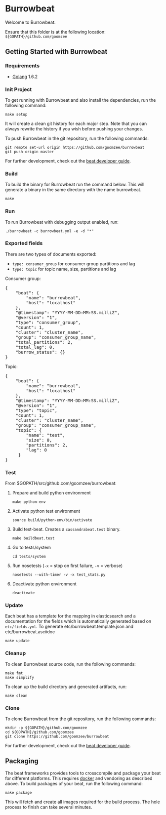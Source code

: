 # Burrowbeat

Welcome to Burrowbeat.

Ensure that this folder is at the following location:
`${GOPATH}/github.com/goomzee`

## Getting Started with Burrowbeat

### Requirements

* [Golang](https://golang.org/dl/) 1.6.2


### Init Project
To get running with Burrowbeat and also install the
dependencies, run the following command:

```
make setup
```

It will create a clean git history for each major step. Note that you can always rewrite the history if you wish before pushing your changes.

To push Burrowbeat in the git repository, run the following commands:

```
git remote set-url origin https://github.com/goomzee/burrowbeat
git push origin master
```

For further development, check out the [beat developer guide](https://www.elastic.co/guide/en/beats/libbeat/current/new-beat.html).


### Build

To build the binary for Burrowbeat run the command below. This will generate a binary
in the same directory with the name burrowbeat.

```
make
```


### Run

To run Burrowbeat with debugging output enabled, run:

```
./burrowbeat -c burrowbeat.yml -e -d "*"
```


### Exported fields

There are two types of documents exported:
- `type: consumer_group` for consumer group partitions and lag
- `type: topic` for topic name, size, partitions and lag

Consumer group:

<pre>
{
    "beat": {
        "name": "burrowbeat",
        "host": "localhost"
    },
    "@timestamp": "YYYY-MM-DD:MM:SS.milliZ",
    "@version": "1",
    "type": "consumer_group",
    "count": 1,
    "cluster": "cluster_name",
    "group": "consumer_group_name",
    "total_partitions": 2,
    "total_lag": 0,
    "burrow_status": {}
}
</pre>

Topic:

<pre>
{
    "beat": {
        "name": "burrowbeat",
        "host": "localhost"
    },
    "@timestamp": "YYYY-MM-DD:MM:SS.milliZ",
    "@version": "1",
    "type": "topic",
    "count": 1,
    "cluster": "cluster_name",
    "group": "consumer_group_name",
    "topic": {
        "name": "test",
        "size": 0,
        "partitions": 2,
        "lag": 0
     }
}
</pre>


### Test

From $GOPATH/src/github.com/goomzee/burrowbeat:

1. Prepare and build python environment
   ```
   make python-env
   ```

2. Activate python test environment
   ```
   source build/python-env/bin/activate
   ```

3. Build test-beat. Creates a `cassandrabeat.test` binary.
   ```
   make buildbeat.test
   ```

4. Go to tests/system
   ```
   cd tests/system
   ```

5. Run nosetests (`-x` = stop on first failure, `-v` = verbose)
   ```
   nosetests --with-timer -v -x test_stats.py
   ```

6. Deactivate python environment
   ```
   deactivate
   ```


### Update

Each beat has a template for the mapping in elasticsearch and a documentation for the fields
which is automatically generated based on `etc/fields.yml`.
To generate etc/burrowbeat.template.json and etc/burrowbeat.asciidoc

```
make update
```


### Cleanup

To clean  Burrowbeat source code, run the following commands:

```
make fmt
make simplify
```

To clean up the build directory and generated artifacts, run:

```
make clean
```


### Clone

To clone Burrowbeat from the git repository, run the following commands:

```
mkdir -p ${GOPATH}/github.com/goomzee
cd ${GOPATH}/github.com/goomzee
git clone https://github.com/goomzee/burrowbeat
```


For further development, check out the [beat developer guide](https://www.elastic.co/guide/en/beats/libbeat/current/new-beat.html).


## Packaging

The beat frameworks provides tools to crosscompile and package your beat for different platforms. This requires [docker](https://www.docker.com/) and vendoring as described above. To build packages of your beat, run the following command:

```
make package
```

This will fetch and create all images required for the build process. The hole process to finish can take several minutes.
